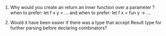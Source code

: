 
1. Why would you create an return an inner function over a parameter ?
when to prefer:
    let f x y = ...
and when to prefer:
    let f x = fun y -> ...      

2. Would it have been easier if there was a type that accept Result type for further parsing before declaring combinators?
